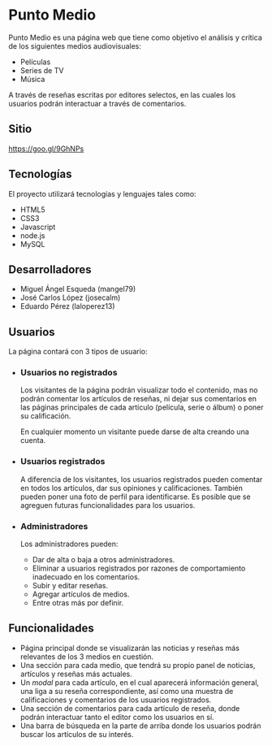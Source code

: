 # Punto Medio

Punto Medio es una página web que tiene como objetivo el análisis y crítica de los siguientes medios audiovisuales:

* Películas
* Series de TV
* Música

A través de reseñas escritas por editores selectos, en las cuales los usuarios podrán interactuar a través de comentarios.

## Sitio

https://goo.gl/9GhNPs

## Tecnologías

El proyecto utilizará tecnologías y lenguajes tales como:

* HTML5
* CSS3
* Javascript
* node.js
* MySQL

## Desarrolladores

* Miguel Ángel Esqueda (mangel79)
* José Carlos López (josecalm)
* Eduardo Pérez (laloperez13)

## Usuarios

La página contará con 3 tipos de usuario:

* ### Usuarios no registrados

  Los visitantes de la página podrán visualizar todo el contenido, mas no podrán comentar los artículos de reseñas, ni dejar sus comentarios en las páginas principales de cada artículo (película, serie o álbum) o poner su calificación.

  En cualquier momento un visitante puede darse de alta creando una cuenta.

* ### Usuarios registrados

  A diferencia de los visitantes, los usuarios registrados pueden comentar en todos los artículos, dar sus opiniones y calificaciones. También pueden poner una foto de perfil para identificarse. Es posible que se agreguen futuras funcionalidades para los usuarios.

* ### Administradores

  Los administradores pueden:

  * Dar de alta o baja a otros administradores.
  * Eliminar a usuarios registrados por razones de comportamiento inadecuado en los comentarios.
  * Subir y editar reseñas.
  * Agregar artículos de medios.
  * Entre otras más por definir.

## Funcionalidades

* Página principal donde se visualizarán las noticias y reseñas más relevantes de los 3 medios en cuestión.
* Una sección para cada medio, que tendrá su propio panel de noticias, artículos y reseñas más actuales.
* Un *modal* para cada artículo, en el cual aparecerá información general, una liga a su reseña correspondiente, así como una muestra de calificaciones y comentarios de los usuarios registrados.
* Una sección de comentarios para cada artículo de reseña, donde podrán interactuar tanto el editor como los usuarios en sí.
* Una barra de búsqueda en la parte de arriba donde los usuarios podrán buscar los artículos de su interés.
